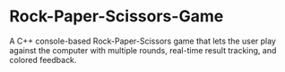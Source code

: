 # Rock-Paper-Scissors-Game
A C++ console-based Rock-Paper-Scissors game that lets the user play against the computer with multiple rounds, real-time result tracking, and colored feedback.
